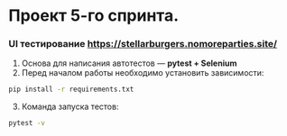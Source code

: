 # Проект 5-го спринта.
### UI тестирование https://stellarburgers.nomoreparties.site/

1. Основа для написания автотестов — **pytest + Selenium**
2. Перед началом работы необходимо установить зависимости:
```bash
pip install -r requirements.txt
```
3. Команда запуска тестов:
```bash
pytest -v
```